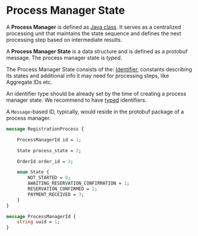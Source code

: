 # Process Manager State

A **Process Manager** is defined as [Java class](../java/process-manager.md). It serves as a centralized processing unit that maintains the state sequence and defines the next processing step based on intermediate results.

A **Process Manager State** is a data structure and is defined as a protobuf message.
The process manager state is *typed*.

The Process Manager State consists of the: [Identifier](./identifiers.md), constants describing its states and additional info it may need for processing steps, like Aggregate IDs etc.

An identifier type should be already set by the time of creating a process manager state. We recommend to have [typed](../motivation/strongly-typed.md) identifiers.

A `Message`-based ID, typically, would reside in the protobuf package of a process manager.

```protobuf
message RegistrationProcess {

    ProcessManagerId id = 1;

    State process_state = 2;

    OrderId order_id = 3;

    enum State {
        NOT_STARTED = 0;
        AWAITING_RESERVATION_CONFIRMATION = 1;
        RESERVATION_CONFIRMED = 2;
        PAYMENT_RECEIVED = 3;
    }
}

message ProcessManagerId {
    string uuid = 1;
}
```